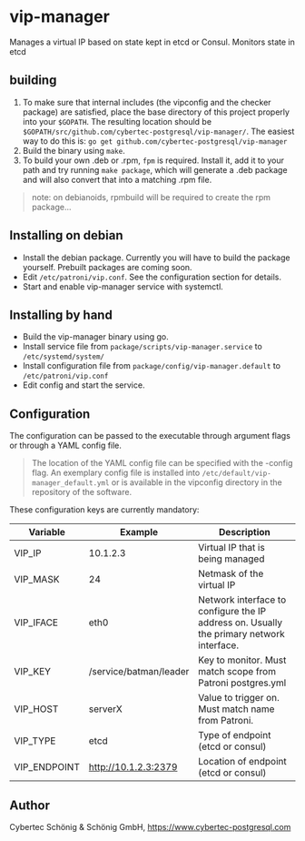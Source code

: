 # vip-manager

Manages a virtual IP based on state kept in etcd or Consul. Monitors state in etcd 

## building
1. To make sure that internal includes (the vipconfig and the checker package) are satisfied, place the base directory of this project properly into your `$GOPATH`.
    The resulting location should be `$GOPATH/src/github.com/cybertec-postgresql/vip-manager/`. The easiest way to do this is:
    ```go get github.com/cybertec-postgresql/vip-manager```
2. Build the binary using `make`.
3. To build your own .deb or .rpm, `fpm` is required.
    Install it, add it to your path and try running `make package`, which will generate a .deb package and will also convert that into a matching .rpm file.
> note: on debianoids, rpmbuild will be required to create the rpm package...

## Installing on debian

* Install the debian package. Currently you will have to build the package yourself. Prebuilt packages are coming soon.
* Edit `/etc/patroni/vip.conf`. See the configuration section for details.
* Start and enable vip-manager service with systemctl.

## Installing by hand

* Build the vip-manager binary using go. 
* Install service file from `package/scripts/vip-manager.service` to `/etc/systemd/system/`
* Install configuration file from `package/config/vip-manager.default` to `/etc/patroni/vip.conf`
* Edit config and start the service.

## Configuration
The configuration can be passed to the executable through argument flags or through a YAML config file.
> The location of the YAML config file can be specified with the -config flag.
> An exemplary config file is installed into `/etc/default/vip-manager_default.yml` or is available in the vipconfig directory in the repository of the software.

These configuration keys are currently mandatory:

| Variable  | Example  | Description                                                                              |
|-----------|----------|------------------------------------------------------------------------------------------|
| VIP_IP    | 10.1.2.3 | Virtual IP that is being managed                                                         |
| VIP_MASK  | 24       | Netmask of the virtual IP                                                                |
| VIP_IFACE | eth0     | Network interface to configure the IP address on. Usually the primary network interface. |
| VIP_KEY   | /service/batman/leader | Key to monitor. Must match  scope from Patroni postgres.yml                |
| VIP_HOST  | serverX  | Value to trigger on. Must match name from Patroni.                                       |
| VIP_TYPE  | etcd     | Type of endpoint (etcd or consul)                                                        |
| VIP_ENDPOINT | http://10.1.2.3:2379 | Location of endpoint (etcd or consul)                                     |



## Author

Cybertec Schönig & Schönig GmbH, https://www.cybertec-postgresql.com
